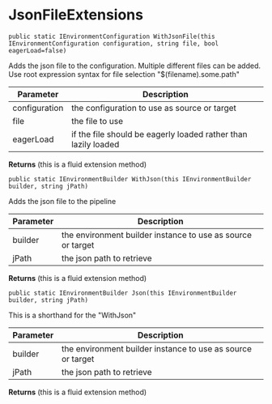 # JsonFileExtensions



`public static IEnvironmentConfiguration WithJsonFile(this IEnvironmentConfiguration configuration, string file, bool eagerLoad=false)
        `


  Adds the json file to the configuration. Multiple different files can be added.
         Use root expression syntax for file selection "$(filename).some.path"

Parameter | Description 
 --------|--------
configuration | the configuration to use as source or target  
file | the file to use
eagerLoad | if the file should be eagerly loaded rather than lazily loaded

**Returns** (this is a fluid extension method)


`public static IEnvironmentBuilder WithJson(this IEnvironmentBuilder builder, string jPath)
        `

  Adds the json file to the pipeline

Parameter | Description 
 --------|--------
builder | the environment builder instance to use as source or target 
jPath | the json path to retrieve

**Returns** (this is a fluid extension method)


`public static IEnvironmentBuilder Json(this IEnvironmentBuilder builder, string jPath)
        `

  This is a shorthand for the "WithJson"

Parameter | Description 
 --------|--------
builder | the environment builder instance to use as source or target 
jPath | the json path to retrieve

**Returns** (this is a fluid extension method)